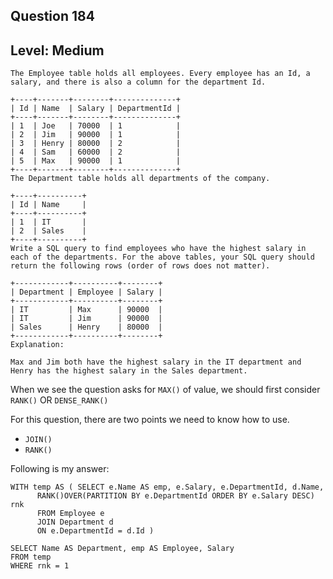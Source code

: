 ## Question 184 
## Level: Medium 

```
The Employee table holds all employees. Every employee has an Id, a salary, and there is also a column for the department Id.

+----+-------+--------+--------------+
| Id | Name  | Salary | DepartmentId |
+----+-------+--------+--------------+
| 1  | Joe   | 70000  | 1            |
| 2  | Jim   | 90000  | 1            |
| 3  | Henry | 80000  | 2            |
| 4  | Sam   | 60000  | 2            |
| 5  | Max   | 90000  | 1            |
+----+-------+--------+--------------+
The Department table holds all departments of the company.

+----+----------+
| Id | Name     |
+----+----------+
| 1  | IT       |
| 2  | Sales    |
+----+----------+
Write a SQL query to find employees who have the highest salary in each of the departments. For the above tables, your SQL query should return the following rows (order of rows does not matter).

+------------+----------+--------+
| Department | Employee | Salary |
+------------+----------+--------+
| IT         | Max      | 90000  |
| IT         | Jim      | 90000  |
| Sales      | Henry    | 80000  |
+------------+----------+--------+
Explanation:

Max and Jim both have the highest salary in the IT department and Henry has the highest salary in the Sales department.

``` 
When we see the question asks for `MAX()` of value, we should first consider `RANK()` OR `DENSE_RANK()` 
 
For this question, there are two points we need to know how to use. 
 
* `JOIN()` 
* `RANK()`


Following is my answer:  

```
WITH temp AS ( SELECT e.Name AS emp, e.Salary, e.DepartmentId, d.Name, 
      RANK()OVER(PARTITION BY e.DepartmentId ORDER BY e.Salary DESC) rnk 
      FROM Employee e 
      JOIN Department d 
      ON e.DepartmentId = d.Id ) 

SELECT Name AS Department, emp AS Employee, Salary 
FROM temp 
WHERE rnk = 1
```
